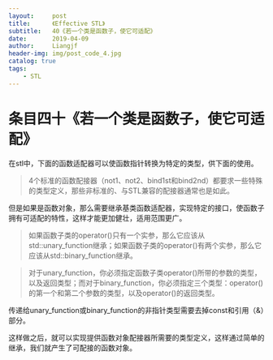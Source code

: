```yaml
---
layout:     post                  
title:      《Effective STL》         
subtitle:   40《若一个类是函数子，使它可适配》
date:       2019-04-09          
author:     Liangjf                  
header-img: img/post_code_4.jpg
catalog: true                      
tags:                       
    - STL
---
```


# 条目四十《若一个类是函数子，使它可适配》

在stl中，下面的函数适配器可以使函数指针转换为特定的类型，供下面的使用。
> 4个标准的函数配接器（not1、not2、bind1st和bind2nd）都要求一些特殊的类型定义，那些非标准的、与STL兼容的配接器通常也是如此。

但是如果是函数对象，那么需要继承基类函数适配器，实现特定的接口，使函数子拥有可适配的特性，这样才能更加健壮，适用范围更广。

> 如果函数子类的operator()只有一个实参，那么它应该从std::unary_function继承；如果函数子类的operator()有两个实参，那么它应该从std::binary_function继承。

> 对于unary_function，你必须指定函数子类operator()所带的参数的类型，以及返回类型；而对于binary_function，你必须指定三个类型：operator()的第一个和第二个参数的类型，以及operator()的返回类型。

传递给unary_function或binary_function的非指针类型需要去掉const和引用（&）部分。

这样做之后，就可以实现提供函数对象配接器所需要的类型定义，这样通过简单的继承，我们就产生了可配接的函数对象。
